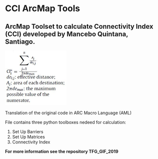 # CCI ArcMap Tools

## ArcMap Toolset to calculate **Connectivity Index (CCI)** developed by Mancebo Quintana, Santiago.

<img src="images/CCIecuacion.JPG" width="200" > 

Translation of the original code in ARC Macro Language (AML)

File contains three python toolboxes nedeed for calculation:
1. Set Up Barriers
2. Set Up Matrices
3. Connectivity Index

**For more information see the repository TFG_GIF_2019**
